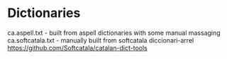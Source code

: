 # Dictionaries

ca.aspell.txt - built from aspell dictionaries with some manual massaging
ca.softcatala.txt - manually built from softcatala diccionari-arrel https://github.com/Softcatala/catalan-dict-tools
